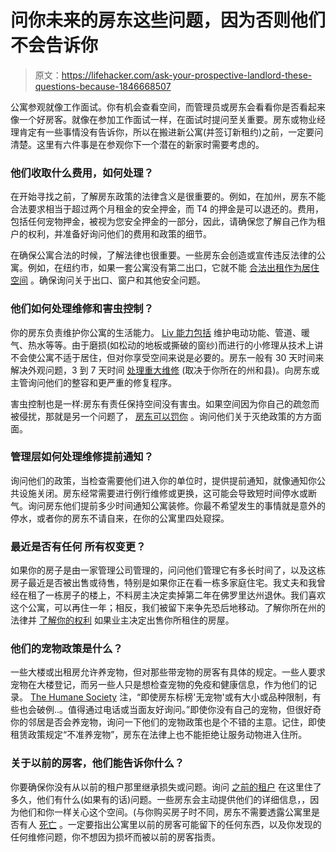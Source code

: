 # 问你未来的房东这些问题，因为否则他们不会告诉你

> 原文：<https://lifehacker.com/ask-your-prospective-landlord-these-questions-because-1846668507>

公寓参观就像工作面试。你有机会查看空间，而管理员或房东会看看你是否看起来像一个好房客。就像在参加工作面试一样，在面试时提问至关重要。房东或物业经理肯定有一些事情没有告诉你，所以在搬进新公寓(并签订新租约)之前，一定要问清楚。这里有六件事是在参观你下一个潜在的新家时需要考虑的。



### 他们收取什么费用，如何处理？

在开始寻找之前，了解房东政策的法律含义是很重要的。例如，在加州，房东不能合法要求相当于超过两个月租金的安全押金，而 T4 的押金是可以退还的。费用，包括任何宠物押金，被视为您安全押金的一部分，因此，请确保您了解自己作为租户的权利，并准备好询问他们的费用和政策的细节。

在确保公寓合法的时候，了解法律也很重要。一些房东会创造或宣传违反法律的公寓。例如，在纽约市，如果一套公寓没有第二出口，它就不能 [合法出租作为居住空间](https://www.renthop.com/qa/nyc/what-makes-an-apartment-illegal) 。确保询问关于出口、窗户和其他安全问题。

### 他们如何处理维修和害虫控制？

你的房东负责维护你公寓的生活能力。 [Liv 能力包括](https://www.nolo.com/legal-encyclopedia/renters-rights-minor-repairs-30276.html) 维护电动功能、管道、暖气、热水等等。由于磨损(如松动的地板或撕破的窗纱)而进行的小修理从技术上讲不会使公寓不适于居住，但对你享受空间来说是必要的。房东一般有 30 天时间来解决外观问题，3 到 7 天时间 [处理重大维修](https://www.turbotenant.com/blog/how-long-does-a-landlord-have-to-fix-something/#:~:text=A%20landlord%20typically%20has%203,specific%20state's%20landlord%2Dtenant%20law.) (取决于你所在的州和县)。向房东或主管询问他们的整容和更严重的修复程序。

害虫控制也是一样:房东有责任保持空间没有害虫。如果空间因为你自己的疏忽而被侵扰，那就是另一个问题了， [房东可以罚你](https://www.nolo.com/legal-encyclopedia/renters-rights-minor-repairs-30276.html) 。询问他们关于灭绝政策的方方面面。

### 管理层如何处理维修提前通知？

询问他们的政策，当检查需要他们进入你的单位时，提供提前通知，就像通知你公共设施关闭。房东经常需要进行例行维修或更换，这可能会导致短时间停水或断气。询问房东他们提前多少时间通知公寓装修。你最不希望发生的事情就是意外的停水，或者你的房东不请自来，在你的公寓里四处窥探。

### 最近是否有任何 所有权变更？

如果你的房子是由一家管理公司管理的，问问他们管理它有多长时间了，以及这栋房子最近是否被出售或待售，特别是如果你正在看一栋多家庭住宅。我丈夫和我曾经在租了一栋房子的楼上，不料房主决定卖掉第二年在佛罗里达州退休。我们喜欢这个公寓，可以再住一年；相反，我们被留下来争先恐后地移动。了解你所在州的法律并 [了解你的权利](https://ohmyapt.apartmentratings.com/landlord-sold-building.html) 如果业主决定出售你所租住的房屋。

### 他们的宠物政策是什么？

一些大楼或出租房允许养宠物，但对那些带宠物的房客有具体的规定。一些人要求宠物在大楼登记，而另一些人只是想检查宠物的免疫和健康信息，作为他们的记录。 [The Humane Society](https://www.humanesociety.org/resources/information-renters-pets) 注，“即使房东标榜'无宠物'或有大小或品种限制，有些也会破例..。值得通过电话或当面友好询问。”即使你没有自己的宠物，但很好奇你的邻居是否会养宠物，询问一下他们的宠物政策也是个不错的主意。记住，即使租赁政策规定“不准养宠物”，房东在法律上也不能拒绝让服务动物进入住所。

### 关于以前的房客，他们能告诉你什么？

你要确保你没有从以前的租户那里继承损失或问题。询问 [之前的租户](https://rentprep.com/tenant-screening-news/questions-ask-previous-landlord/#how) 在这里住了多久，他们有什么(如果有的话)问题。一些房东会主动提供他们的详细信息，，因为他们和你一样关心这个空间。(与你购买房子时不同，房东不需要透露公寓里是否有人 [死亡](https://caretaker.com/blog/how-do-i-know-if-someone-was-murdered-in-my-apartment#:~:text=No!-,Your%20landlord%20does%20not%20have%20to%20tell%20you%20if%20anyone,anyone%20died%20in%20a%20unit.) 。一定要指出公寓里以前的房客可能留下的任何东西，以及你发现的任何维修问题，你不想因为损坏而被以前的房客指责。
